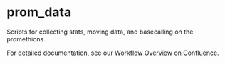 # prom_data

Scripts for collecting stats, moving data, and basecalling on the promethions.

For detailed documentation, see our [Workflow Overview](https://ucsc-cgl.atlassian.net/wiki/spaces/~63c888081d7734b550c2052b/pages/2553348107/Workflow+Overview#) on Confluence.
